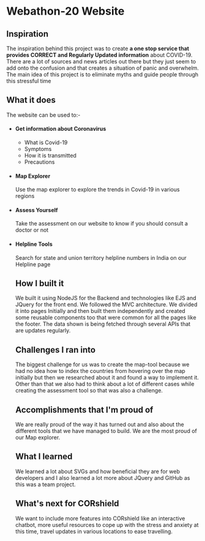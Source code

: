 # Webathon-20 Website
## Inspiration
The inspiration behind this project was to create <b>a one stop service that provides CORRECT and Regularly Updated information</b> about COVID-19. <br>
There are a lot of sources and news articles out there but they just seem to add onto the confusion and that creates a situation of panic and overwhelm. The main idea of this project is to eliminate myths and guide people through this stressful time

## What it does
The website can be used to:-
<ul>
  <li>
    <h4>Get information about Coronavirus</h4>
    <ul>
      <li>What is Covid-19</li>
      <li>Symptoms</li>
      <li>How it is transmitted</li>
      <li>Precautions</li>
    </ul>
  </li>
  
  <li>
    <h4>Map Explorer</h4>
    <p>Use the map explorer to explore the trends in Covid-19 in various regions</p>
  </li>
  
  
  <li>
    <h4>Assess Yourself</h4>
    <p>Take the assessment on our website to know if you should consult a doctor or not</p>
  </li>
  
  
  <li>
    <h4>Helpline Tools</h4>
    <p>Search for state and union territory helpline numbers in India on our Helpline page</p>
  </li>
  
## How I built it
We built it using NodeJS for the Backend and technologies like EJS and JQuery for the front end. We followed the MVC architecture. We divided it into pages Initially and then built them independently and created some reusable components too that were common for all the pages like the footer. The data shown is being fetched through several APIs that are updates regularly.

## Challenges I ran into
The biggest challenge for us was to create the map-tool because we had no idea how to index the countries from hovering over the map initially but then we researched about it and found a way to implement it. Other than that we also had to think about a lot of different cases while creating the assessment tool so that was also a challenge.

## Accomplishments that I'm proud of
We are really proud of the way it has turned out and also about the different tools that we have managed to build. We are the most proud of our Map explorer.

## What I learned
We learned a lot about SVGs and how beneficial they are for web developers and I also learned a lot more about JQuery and GitHub as this was a team project.

## What's next for CORshield
We want to include more features into CORshield like an interactive chatbot, more useful resources to cope up with the stress and anxiety at this time, travel updates in various locations to ease travelling.

